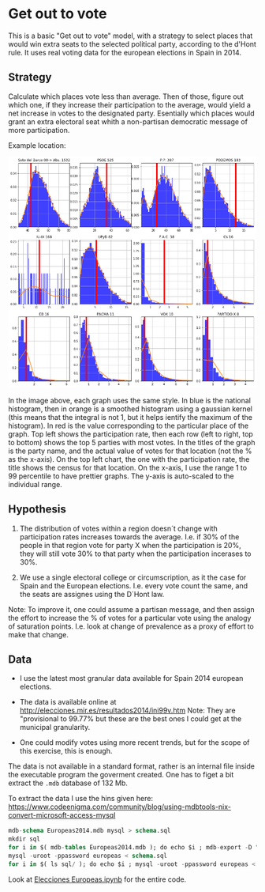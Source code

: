 # Get out to vote

This is a basic "Get out to vote" model, with a strategy to select places that would win extra seats
to the selected political party, according to the d'Hont rule. It uses real voting data for the
european elections in Spain in 2014.

## Strategy

Calculate which places vote less than average. Then of those, figure out which one, if they increase their participation to the average, would yield a net increase in votes to the designated party. Esentially which places would grant an extra electoral seat whith a non-partisan democratic message of more participation.


Example location:

![plot for Soto del Barco](https://github.com/brunosan/europeas/blob/master/plots/Soto%20del%20Barco-00.png?raw=true)

In the image above, each graph uses the same style. In blue is the national histogram, then in orange is a smoothed histogram using a gaussian kernel (this means that the integral is not 1, but it helps ientify the maximum of the histogram). In red is the value corresponding to the particular place of the graph. Top left shows the participation rate, then each row (left to right, top to bottom) shows the top 5 parties with most votes. In the titles of the graph is the party name, and the actual value of votes for that location (not the % as the x-axis). On the top left chart, the one with the participation rate, the title shows the census for that location. On the x-axis, I use the range 1 to 99 percentile to have prettier graphs. The y-axis is auto-scaled to the individual range.


## Hypothesis

1. The distribution of votes within a region doesn´t change with participation rates increases towards the average. I.e. if 30% of the people in that region vote for party X when the participation is 20%, they will still vote 30% to that party when the participation incerases to 30%.

2. We use a single electoral college or circumscription, as it the case for Spain and the European elections. I.e. every vote count the same, and the seats are assignes using the D´Hont law.

Note: To improve it, one could assume a partisan message, and then assign the effort to increase the % of votes for a particular vote using the analogy of saturation points. I.e. look at change of prevalence as a proxy of effort to make that change.

## Data

* I use the latest most granular data available for Spain 2014 european elections.

* The data is available online at http://elecciones.mir.es/resultados2014/ini99v.htm Note: They are "provisional to 99.77% but these are the best ones I could get at the municipal granularity.

* One could modify votes using more recent trends, but for the scope of this exercise, this is enough.

The data is not available in a standard format, rather is an internal file inside the executable program the goverment created. One has to figet a bit extract the `.mdb` database of 132 Mb.

To extract the data I use the hins given here: https://www.codeenigma.com/community/blog/using-mdbtools-nix-convert-microsoft-access-mysql

```sql
mdb-schema Europeas2014.mdb mysql > schema.sql
mkdir sql
for i in $( mdb-tables Europeas2014.mdb ); do echo $i ; mdb-export -D "%Y-%m-%d %H:%M:%S" -H -I mysql Europeas2014.mdb $i > sql/$i.sql; done
mysql -uroot -ppassword europeas < schema.sql
for i in $( ls sql/ ); do echo $i ; mysql -uroot -ppassword europeas < sql/$i ; done
```

Look at [Elecciones Europeas.ipynb](Elecciones%20Europeas.ipynb) for the entire code.
